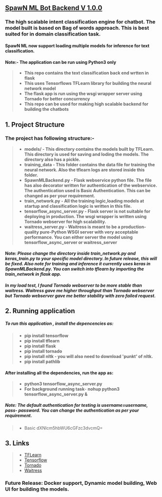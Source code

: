 ## [SpawN ML Bot Backend V 1.0.0](https://github.com/spawn08/SpawN-ML-Bot-Backend)

### The high scalable intent classification engine for chatbot. The model built is based on Bag of words approach. This is best suited for in domain classification task.
#### SpawN ML now support loading multiple models for inference for text classification. 
#### Note:- The application can be run using Python3 only

 
>* **This repo contains the text classification back end wrtten in flask**
>* **This uses Tensorflows TFLearn library for building the neural network model**
>* **The flask app is run using the wsgi wrapper server using Tornado for better concurrency**
>* **This repo can be used for making high scalable backend for building the chatbots**

## 1. Project Structure

### The project has following structure:-
>* **models/ - This directory contains the models built by TFLearn. This directory is used for saving and loding the models. The directory also has a pickle.**
>* **training_data - This folder contains the data file for training the neural network. Also the tflearn logs are stored inside this folder.**
>* **SpawnMLBackend.py - Flask webservice python file. The file has also decorator written for authentication of the webservice. The authentication used is Basic Authentication. This can be changed as per your requirement.**
>* **train_network.py - All the training logic,loading models at startup and classification logic is written in this file.**
>* **tensorflow_async_server.py - Flask server is not suitable for deploying in production. The wsgi wrapper is written using Tornado webserver for high scalability.**
>* **waitress_server.py - Waitress is meant to be a production-quality pure-Python WSGI server with very acceptable performance. You can either server the model using tensorflow_async_server or waitress_server**

#### Note: _Please change the directory inside train_network.py and keras_train.py to your specific model directory. In future release, this will be fixed. Also note for training and inference it currently uses keras in SpawnMLBackend.py. You can switch into tflearn by importing the train_network in flask app._

#### _In my load test, I found Tornado webserver to be more stable than waitress. Waitress gave me higher throughput than Tornado webserver but Tornado webserver gave me better stability with zero failed request._ 

## 2. Running application
##### To run this application , install the depencencies as:
>* **pip install tensorflow**
>* **pip install tflearn**
>* **pip install flask**
>* **pip install tornado**
>* **pip install nltk - you will also need to download 'punkt' of nltk.**
>* **pip install pathlib**

#### After installing all the dependencies, run the app as:
>* **python3 tensorflow_async_server.py**
>* **For background running task**- **nohup python3 tensorflow_async_server.py &**

##### Note: The default authentication for testing is username=username, pass- password. You can change the authentication as per your requirement.
>* Basic dXNlcm5hbWU6cGFzc3dvcmQ=

## 3. Links

>* [TFLearn](http://tflearn.org/)
>* [Tensorflow](https://www.tensorflow.org/)
>* [Tornado](https://www.tornadoweb.org/en/stable/)
>* [Waitress](https://github.com/Pylons/waitress)


### Future Release: Docker support, Dynamic model building, Web UI for building the models.

